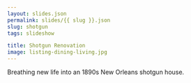 ```yaml
---
layout: slides.json
permalink: slides/{{ slug }}.json
slug: shotgun
tags: slideshow

title: Shotgun Renovation
image: listing-dining-living.jpg
---
```

Breathing new life into an 1890s New Orleans shotgun house.
